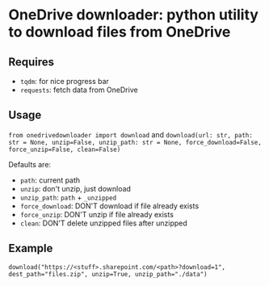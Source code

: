# OneDrive downloader: python utility to download files from OneDrive

## Requires
- `tqdm`: for nice progress bar
- `requests`: fetch data from OneDrive

## Usage
`from onedrivedownloader import download`
and
`download(url: str, path: str = None, unzip=False, unzip_path: str = None, force_download=False, force_unzip=False, clean=False)`

Defaults are:
- `path`: current path
- `unzip`: don't unzip, just download
- `unzip_path`: `path` + `_unzipped`
- `force_download`: DON'T download if file already exists
- `force_unzip`: DON'T unzip if file already exists
- `clean`: DON'T delete unzipped files after unzipped

## Example
`download("https://<stuff>.sharepoint.com/<path>?download=1", dest_path="files.zip", unzip=True, unzip_path="./data")`